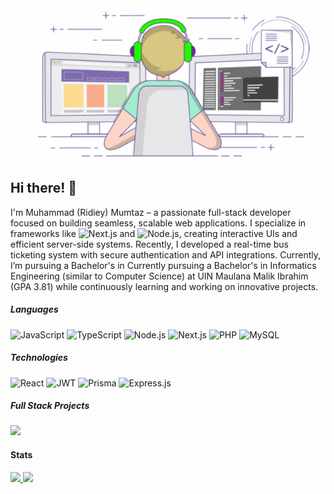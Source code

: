 <div align="center" style="background-color: white; width: 100%; height: auto;">
  <a href="https://github.com/Moontaz">
    <img src="profile.gif" alt="Profile GIF" style="max-width: 100%; height: auto;" />
  </a>
</div>

## Hi there! 👋
I'm Muhammad (Ridiey) Mumtaz – a passionate full-stack developer focused on building seamless, scalable web applications. I specialize in frameworks like ![Next.js](https://img.shields.io/badge/-Next.js-000?logo=Next.js) and ![Node.js](https://img.shields.io/badge/-Node.js-000?logo=Node.js), creating interactive UIs and efficient server-side systems. Recently, I developed a real-time bus ticketing system with secure authentication and API integrations. Currently, I’m pursuing a Bachelor's in Currently pursuing a Bachelor's in Informatics Engineering (similar to Computer Science) at UIN Maulana Malik Ibrahim (GPA 3.81) while continuously learning and working on innovative projects.

##### Languages

![JavaScript](https://img.shields.io/badge/-JavaScript-000?logo=JavaScript)
![TypeScript](https://img.shields.io/badge/-TypeScript-000?logo=TypeScript)
![Node.js](https://img.shields.io/badge/-Node.js-000?logo=Node.js)
![Next.js](https://img.shields.io/badge/-Next.js-000?logo=Next.js)
![PHP](https://img.shields.io/badge/-PHP-000?logo=PHP)
![MySQL](https://img.shields.io/badge/-MySQL-000?logo=MySQL)

##### Technologies

![React](https://img.shields.io/badge/-React-000?&logo=React)
![JWT](https://img.shields.io/badge/-JWT-000?logo=json-web-tokens)
![Prisma](https://img.shields.io/badge/-Prisma-000?logo=Prisma)
![Express.js](https://img.shields.io/badge/-Express.js-000?logo=express)

##### Full Stack Projects

[![](https://img.shields.io/badge/-🚍%20Luxe%20Travel-000)](https://github.com/Moontaz/LuxeTravel-v1.0.0)  

#### Stats

<a href="https://github.com/Moontaz">
  <img height="137px" src="https://github-readme-stats.vercel.app/api?username=Moontaz&theme=vue&hide_title=true&hide_border=true&show_icons=true&include_all_commits=true&count_private=true&line_height=21" />
</a>
<a href="https://github.com/Moontaz">
  <img height="137px" src="https://github-readme-stats.vercel.app/api/top-langs/?username=Moontaz&hide=html&hide_title=true&hide_border=true&layout=compact&langs_count=6&theme=vue" />
</a>

